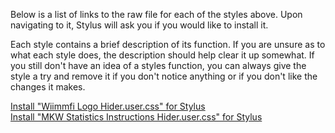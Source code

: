 Below is a list of links to the raw file for each of the styles above. Upon navigating to it, Stylus will ask you if you would like to install it.  

Each style contains a brief description of its function. If you are unsure as to what each style does, the description should help clear it up somewhat. If you still don't have an idea of a styles function, you can always give the style a try and remove it if you don't notice anything or if you don't like the changes it makes.  

[Install "Wiimmfi Logo Hider.user.css" for Stylus](https://raw.githubusercontent.com/Neop0litan/CSS-Tweaks/main/Stylus/wiimmfi.de/Wiimmfi%20Logo%20Hider.user.css)  
[Install "MKW Statistics Instructions Hider.user.css" for Stylus](https://raw.githubusercontent.com/Neop0litan/CSS-Tweaks/main/Stylus/wiimmfi.de/MKW%20Statistics%20Instructions%20Hider.user.css)  